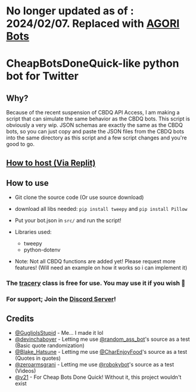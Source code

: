 # No longer updated as of : 2024/02/07. Replaced with [AGORI Bots](https://bots.agori.dev)

# CheapBotsDoneQuick-like python bot for Twitter

## Why? 

Because of the recent suspension of CBDQ API Access, I am making a script that can simulate the same behavior as the CBDQ bots. This script is obviously a very wip. JSON schemas are exactly the same as the CBDQ bots, so you can just copy and paste the JSON files from the CBDQ bots into the same directory as this script and a few script changes and you're good to go.

## [How to host (Via Replit)](host.md)

## How to use
- Git clone the source code (Or use source download)
- download all libs needed: `pip install tweepy` and `pip install Pillow`
- Put your bot.json in `src/` and run the script!

- Libraries used:
    - tweepy
    - python-dotenv

- Note: Not all CBDQ functions are added yet! Please request more features! (Will need an example on how it works so i can implement it)

### The [tracery](src/tracery.py) class is free for use. You may use it if you wish 🙂

### For support; Join the [Discord Server](https://discord.com/invite/ehY5gMMPW8)!

## Credits
- [@GuglioIsStupid](https://twitter.com/Guglorio) - Me... I made it lol
- [@devinchaboyer](https://twitter.com/devinchaboyer) - Letting me use [@random_ass_bot](https://twitter.com/random_ass_bot)'s source as a test (Basic quote randomization)
- [@Blake_Hatsune](https://twitter.com/IzayoiBlake) - Letting me use [@CharEnjoyFood](https://twitter.com/CharEnjoyFood)'s source as a test (Quotes in quotes)
- [@zeroarmsgrani](https://twitter.com/zeroarmsgrani) - Letting me use [@robokybot](https://twitter.com/robokybot)'s source as a test (Videos)
- [@v21](https://twitter.com/v21) - For Cheap Bots Done Quick! Without it, this project wouldn't exist
